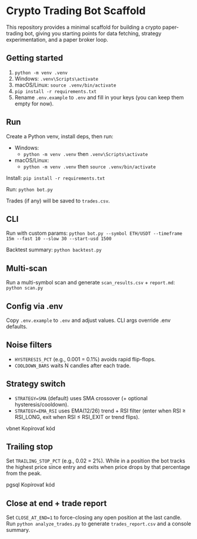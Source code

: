 # Crypto Trading Bot Scaffold

This repository provides a minimal scaffold for building a crypto paper-trading bot, giving you starting points for data fetching, strategy experimentation, and a paper broker loop.

## Getting started

1. `python -m venv .venv`
2. Windows: `.venv\Scripts\activate`
3. macOS/Linux: `source .venv/bin/activate`
4. `pip install -r requirements.txt`
5. Rename `.env.example` to `.env` and fill in your keys (you can keep them empty for now).

## Run
Create a Python venv, install deps, then run:
- Windows:
  - `python -m venv .venv` then `.venv\Scripts\activate`
- macOS/Linux:
  - `python -m venv .venv` then `source .venv/bin/activate`

Install:
`pip install -r requirements.txt`

Run:
`python bot.py`

Trades (if any) will be saved to `trades.csv`.

## CLI
Run with custom params:
`python bot.py --symbol ETH/USDT --timeframe 15m --fast 10 --slow 30 --start-usd 1500`

Backtest summary:
`python backtest.py`

## Multi-scan
Run a multi-symbol scan and generate `scan_results.csv` + `report.md`:
`python scan.py`

## Config via .env
Copy `.env.example` to `.env` and adjust values. CLI args override .env defaults.

## Noise filters
- `HYSTERESIS_PCT` (e.g., 0.001 = 0.1%) avoids rapid flip-flops.
- `COOLDOWN_BARS` waits N candles after each trade.

## Strategy switch
- `STRATEGY=SMA` (default) uses SMA crossover (+ optional hysteresis/cooldown).
- `STRATEGY=EMA_RSI` uses EMA(12/26) trend + RSI filter (enter when RSI ≥ RSI_LONG, exit when RSI ≤ RSI_EXIT or trend flips).

vbnet
Kopírovať kód
## Trailing stop
Set `TRAILING_STOP_PCT` (e.g., 0.02 = 2%). While in a position the bot tracks the highest price since entry and exits when price drops by that percentage from the peak.

pgsql
Kopírovať kód
## Close at end + trade report
Set `CLOSE_AT_END=1` to force-closing any open position at the last candle.
Run `python analyze_trades.py` to generate `trades_report.csv` and a console summary.
